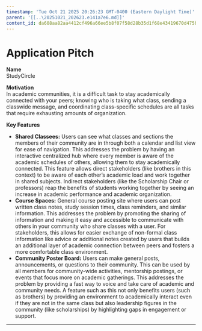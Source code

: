```yaml
---
timestamp: 'Tue Oct 21 2025 20:26:23 GMT-0400 (Eastern Daylight Time)'
parent: '[[..\20251021_202623.e141a7e6.md]]'
content_id: da608aa82aa4412cf496a66ee5b8f07f58d28b35d1f68e43419670d475b83f41
---
```


# Application Pitch

**Name**\
StudyCircle

**Motivation**\
In academic communities, it is a difficult task to stay academically connected with your peers; knowing who is taking what class, sending a classwide message, and coordinating class-specific schedules are all tasks that require exhausting amounts of organization.

**Key Features**

* **Shared Classees:** Users can see what classes and sections the members of their community are in through both a calendar and list view for ease of navigation. This addresses the problem by having an interactive centralized hub where every member is aware of the academic schedules of others, allowing them to stay academically connected. This feature allows direct stakeholders (like brothers in this context) to be aware of each other’s academic load and work together in shared subjects. Indirect stakeholders (like the Scholarship Chair or professors) reap the benefits of students working together by seeing an increase in academic performance and academic organization.
* **Course Spaces:** General course posting site where users can post written class notes, study session times, class reminders, and similar information. This addresses the problem by promoting the sharing of information and making it easy and accessible to communicate with others in your community who share classes with a user. For stakeholders, this allows for easier exchange of non-formal class information like advice or additional notes created by users that builds an additional layer of academic connection between peers and fosters a more comfortable class environment.
* **Community Poster Board:** Users can make general posts, announcements, or questions to their community. This can be used by all members for community-wide activities, mentorship postings, or events that focus more on academic gatherings. This addresses the problem by providing a fast way to voice and take care of academic and community needs. A feature such as this not only benefits users (such as brothers) by providing an environment to academically interact even if they are not in the same class but also leadership figures in the community (like scholarships) by highlighting gaps in engagement or support.

***
